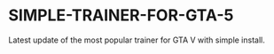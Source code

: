 # SIMPLE-TRAINER-FOR-GTA-5
Latest update of the most popular trainer for GTA V with simple install.
